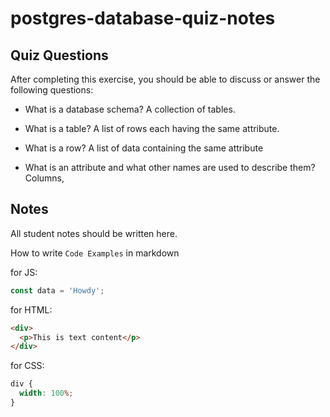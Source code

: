 # postgres-database-quiz-notes

## Quiz Questions

After completing this exercise, you should be able to discuss or answer the following questions:

- What is a database schema?
  A collection of tables.

- What is a table?
  A list of rows each having the same attribute.

- What is a row?
  A list of data containing the same attribute

- What is an attribute and what other names are used to describe them?
  Columns,

## Notes

All student notes should be written here.

How to write `Code Examples` in markdown

for JS:

```javascript
const data = 'Howdy';
```

for HTML:

```html
<div>
  <p>This is text content</p>
</div>
```

for CSS:

```css
div {
  width: 100%;
}
```
